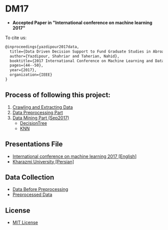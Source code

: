 # DM17

* **Accepted Paper in "International conference on machine learning 2017"**

To cite us:

```tex
@inproceedings{yazdipour2017data,
  title={Data Driven Decision Support to Fund Graduate Studies in Abroad Universities},
  author={Yazdipour, Shahriar and Taherian, Nahid},
  booktitle={2017 International Conference on Machine Learning and Data Science (MLDS)},
  pages={44--50},
  year={2017},
  organization={IEEE}
}
```

## Process of following this project:

1. [Crawling and Extracting Data](/tree/master/01_Extracting%20Data)
2. [Data Preprocessing Part](/tree/master/03_DataPreprocessing)
3. [Data Mining Part (Sep2017)](/tree/master/07_DM_September2017)
    * [DecisionTree ](blob/master/07_DM_September2017/02_Tree/DecisionTree.ipynb)
    * [KNN](/blob/master/07_DM_September2017/03_KNN/knn.ipynb)

## Presentations File
* [International conference on machine learning 2017 [English]](https://github.com/yazdipour/presentations/tree/master/2017Dec_Data%20Driven%20Decision%20Support%20to%20Fund%20Graduate%20Studies%20in%20Abroad%20Universities%20_icmlds)
* [Kharazmi University [Persian]](https://github.com/yazdipour/presentations/tree/master/2017Mar_Thesis_Defense)

## Data Collection
* [Data Before Preprocessing](/blob/master/02_Data%20final%20touch/DataFromForms.json)
* [Preprocessed Data](/blob/master/07_DM_September2017/01_Preprocessing/First.json)

## License

* [MIT License](https://github.com/yazdipour/DM17/blob/master/LICENSE)
